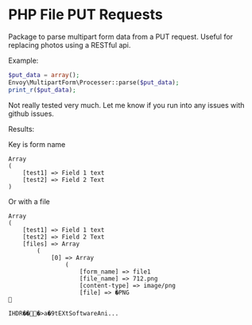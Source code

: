 PHP File PUT Requests
========================

Package to parse multipart form data from a PUT request. Useful for replacing photos using a RESTful api.

Example:

```php
$put_data = array();
Envoy\MultipartForm\Processer::parse($put_data);
print_r($put_data);
```

Not really tested very much. Let me know if you run into any issues with github issues.

Results: 

Key is form name
```
Array
(
    [test1] => Field 1 text
    [test2] => Field 2 Text
)
```
Or with a file
```
Array
(
    [test1] => Field 1 text
    [test2] => Field 2 Text
    [files] => Array
        (
            [0] => Array
                (
                    [form_name] => file1
                    [file_name] => 712.png
                    [content-type] => image/png
                    [file] => �PNG


IHDR���>a�9tEXtSoftwareAni...
```